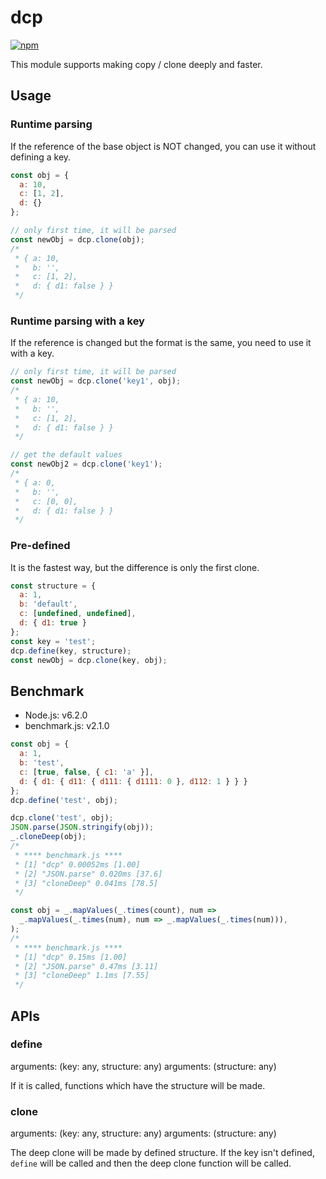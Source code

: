 # dcp

[![npm](https://img.shields.io/npm/v/dcp.svg)](https://www.npmjs.com/package/dcp)

This module supports making copy / clone deeply and faster.

## Usage

### Runtime parsing

If the reference of the base object is NOT changed, you can use it without defining a key.

```js
const obj = {
  a: 10,
  c: [1, 2],
  d: {}
};

// only first time, it will be parsed
const newObj = dcp.clone(obj);
/*
 * { a: 10,
 *   b: '',
 *   c: [1, 2],
 *   d: { d1: false } }
 */
```

### Runtime parsing with a key

If the reference is changed but the format is the same, you need to use it with a key.

```js
// only first time, it will be parsed
const newObj = dcp.clone('key1', obj);
/*
 * { a: 10,
 *   b: '',
 *   c: [1, 2],
 *   d: { d1: false } }
 */

// get the default values
const newObj2 = dcp.clone('key1');
/*
 * { a: 0,
 *   b: '',
 *   c: [0, 0],
 *   d: { d1: false } }
 */
```

### Pre-defined

It is the fastest way, but the difference is only the first clone.

```js
const structure = {
  a: 1,
  b: 'default',
  c: [undefined, undefined],
  d: { d1: true }
};
const key = 'test';
dcp.define(key, structure);
const newObj = dcp.clone(key, obj);
```

## Benchmark

- Node.js: v6.2.0
- benchmark.js: v2.1.0

```js
const obj = {
  a: 1,
  b: 'test',
  c: [true, false, { c1: 'a' }],
  d: { d1: { d11: { d111: { d1111: 0 }, d112: 1 } } }
};
dcp.define('test', obj);

dcp.clone('test', obj);
JSON.parse(JSON.stringify(obj));
_.cloneDeep(obj);
/*
 * **** benchmark.js ****
 * [1] "dcp" 0.00052ms [1.00]
 * [2] "JSON.parse" 0.020ms [37.6]
 * [3] "cloneDeep" 0.041ms [78.5]
 */

const obj = _.mapValues(_.times(count), num =>
  _.mapValues(_.times(num), num => _.mapValues(_.times(num))),
);
/*
 * **** benchmark.js ****
 * [1] "dcp" 0.15ms [1.00]
 * [2] "JSON.parse" 0.47ms [3.11]
 * [3] "cloneDeep" 1.1ms [7.55]
 */
```

## APIs

### define

arguments: (key: any, structure: any)
arguments: (structure: any)

If it is called, functions which have the structure will be made.

### clone

arguments: (key: any, structure: any)
arguments: (structure: any)

The deep clone will be made by defined structure.
If the key isn't defined, `define` will be called and then the deep clone function will be called.

